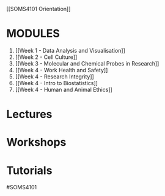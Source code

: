 [[SOMS4101 Orientation]]
# MODULES

1. [[Week 1 - Data Analysis and Visualisation]]
2. [[Week 2 - Cell Culture]]
3. [[Week 3 - Molecular and Chemical Probes in Research]]
4. [[Week 4 - Work Health and Safety]]
5. [[Week 4 - Research Integrity]]
6. [[Week 4 - Intro to Biostatistics]]
7. [[Week 4 - Human and Animal Ethics]]

# Lectures


# Workshops


# Tutorials



#SOMS4101 